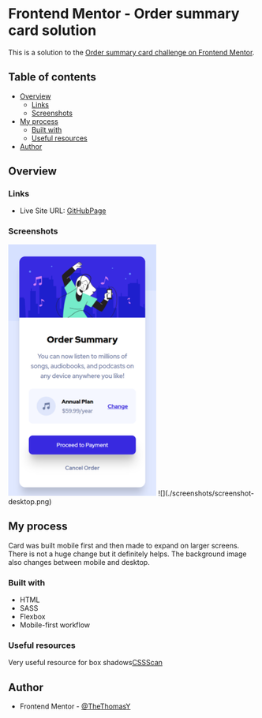 # Frontend Mentor - Order summary card solution

This is a solution to the [Order summary card challenge on Frontend Mentor](https://www.frontendmentor.io/challenges/order-summary-component-QlPmajDUj).

## Table of contents

- [Overview](#overview)
  - [Links](#links)
  - [Screenshots](#screenshots)
- [My process](#my-process)
  - [Built with](#built-with)
  - [Useful resources](#useful-resources)
- [Author](#author)

## Overview

### Links

- Live Site URL: [GitHubPage](https://thethomasy.github.io/Order-Summary-Card/)

### Screenshots

<!-- ![](./screenshots/screenshot-mobile.png) -->
<img src="./screenshots/screenshot-mobile.png" width="300">
![](./screenshots/screenshot-desktop.png)


## My process

Card was built mobile first and then made to expand on larger screens. There is not a huge change but it definitely helps. The background image also changes between mobile and desktop.

### Built with

- HTML
- SASS
- Flexbox
- Mobile-first workflow

### Useful resources

Very useful resource for box shadows[CSSScan](https://getcssscan.com/css-box-shadow-examples)

## Author

- Frontend Mentor - [@TheThomasY](https://www.frontendmentor.io/profile/TheThomasY)
